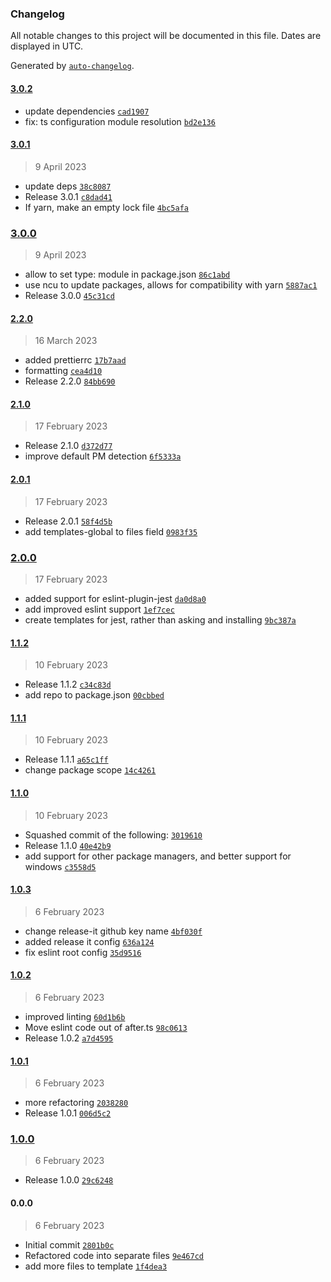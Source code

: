 ### Changelog

All notable changes to this project will be documented in this file. Dates are displayed in UTC.

Generated by [`auto-changelog`](https://github.com/CookPete/auto-changelog).

#### [3.0.2](https://github.com/aarondill/create-ts/compare/3.0.1...3.0.2)

- update dependencies [`cad1907`](https://github.com/aarondill/create-ts/commit/cad1907e70f1e4fb1e47de31e1bc5091d1dcec23)
- fix: ts configuration module resolution [`bd2e136`](https://github.com/aarondill/create-ts/commit/bd2e136f6e20dd289928d0343ea874a6b9c4a52d)

#### [3.0.1](https://github.com/aarondill/create-ts/compare/3.0.0...3.0.1)

> 9 April 2023

- update deps [`38c8087`](https://github.com/aarondill/create-ts/commit/38c8087fa16fffc80cb48e85cea499d6c953f8c1)
- Release 3.0.1 [`c8dad41`](https://github.com/aarondill/create-ts/commit/c8dad4117df05b07da7200fbac78e1fa25f432d8)
- If yarn, make an empty lock file [`4bc5afa`](https://github.com/aarondill/create-ts/commit/4bc5afa8f18787d908a0f12f4d4e2f22b0915266)

### [3.0.0](https://github.com/aarondill/create-ts/compare/2.2.0...3.0.0)

> 9 April 2023

- allow to set type: module in package.json [`86c1abd`](https://github.com/aarondill/create-ts/commit/86c1abda26353e7f8a650e5aa84a287d839b27ce)
- use ncu to update packages, allows for compatibility with yarn [`5887ac1`](https://github.com/aarondill/create-ts/commit/5887ac1e3d9ead1c9968ffb6f036975cb0b8132a)
- Release 3.0.0 [`45c31cd`](https://github.com/aarondill/create-ts/commit/45c31cde7280b93e7208643b0ce30acef1bb6fd0)

#### [2.2.0](https://github.com/aarondill/create-ts/compare/2.1.0...2.2.0)

> 16 March 2023

- added prettierrc [`17b7aad`](https://github.com/aarondill/create-ts/commit/17b7aadbdb8868785f1c66e205badd4c01faf134)
- formatting [`cea4d10`](https://github.com/aarondill/create-ts/commit/cea4d10a4c6e208ab70d57a2f058acbc788ef07d)
- Release 2.2.0 [`84bb690`](https://github.com/aarondill/create-ts/commit/84bb6907880b08b34d91e9f23f087adee41b108b)

#### [2.1.0](https://github.com/aarondill/create-ts/compare/2.0.1...2.1.0)

> 17 February 2023

- Release 2.1.0 [`d372d77`](https://github.com/aarondill/create-ts/commit/d372d77f76f40b94b88020ebcbb1668016390561)
- improve default PM detection [`6f5333a`](https://github.com/aarondill/create-ts/commit/6f5333a5650bb45f12604214f2a869626b8297ea)

#### [2.0.1](https://github.com/aarondill/create-ts/compare/2.0.0...2.0.1)

> 17 February 2023

- Release 2.0.1 [`58f4d5b`](https://github.com/aarondill/create-ts/commit/58f4d5b74ffa09c6375f70c183e0a782306c76f6)
- add templates-global to files field [`0983f35`](https://github.com/aarondill/create-ts/commit/0983f35545d26cd9c917d85f0d679cc00e56ed8f)

### [2.0.0](https://github.com/aarondill/create-ts/compare/1.1.2...2.0.0)

> 17 February 2023

- added support for eslint-plugin-jest [`da0d8a0`](https://github.com/aarondill/create-ts/commit/da0d8a0e44cb53bc03aadb84a978704e8d0bfac6)
- add improved eslint support [`1ef7cec`](https://github.com/aarondill/create-ts/commit/1ef7cec31f8634875cea05dd9510a2f28975dc7a)
- create templates for jest, rather than asking and installing [`9bc387a`](https://github.com/aarondill/create-ts/commit/9bc387a4dab4588dabd5ebc9104db3b2492ac1a8)

#### [1.1.2](https://github.com/aarondill/create-ts/compare/1.1.1...1.1.2)

> 10 February 2023

- Release 1.1.2 [`c34c83d`](https://github.com/aarondill/create-ts/commit/c34c83db18b55b58c4bd38c61165e529b739eb26)
- add repo to package.json [`00cbbed`](https://github.com/aarondill/create-ts/commit/00cbbed51d7e7275c3779b01170507cc2ed77f6f)

#### [1.1.1](https://github.com/aarondill/create-ts/compare/1.1.0...1.1.1)

> 10 February 2023

- Release 1.1.1 [`a65c1ff`](https://github.com/aarondill/create-ts/commit/a65c1ff0c42c810633ceeeba3f7c42d840cf5629)
- change package scope [`14c4261`](https://github.com/aarondill/create-ts/commit/14c4261877f4c9310cb873c957d2b9dce20aa406)

#### [1.1.0](https://github.com/aarondill/create-ts/compare/1.0.3...1.1.0)

> 10 February 2023

- Squashed commit of the following: [`3019610`](https://github.com/aarondill/create-ts/commit/3019610c68b306dcb711e45452045057832baebf)
- Release 1.1.0 [`40e42b9`](https://github.com/aarondill/create-ts/commit/40e42b9cb296ef1746cedc4a3a4870e2d4d24a28)
- add support for other package managers, and better support for windows [`c3558d5`](https://github.com/aarondill/create-ts/commit/c3558d55786e9d949577148dd49ef67aaacc54f4)

#### [1.0.3](https://github.com/aarondill/create-ts/compare/1.0.2...1.0.3)

> 6 February 2023

- change release-it github key name [`4bf030f`](https://github.com/aarondill/create-ts/commit/4bf030f48eb60d4ec82b80bd23183e334bd15c00)
- added release it config [`636a124`](https://github.com/aarondill/create-ts/commit/636a124cf57035990f14090060fdb38a461f1a57)
- fix eslint root config [`35d9516`](https://github.com/aarondill/create-ts/commit/35d9516d68f493101279d82746cf05db6d968fa2)

#### [1.0.2](https://github.com/aarondill/create-ts/compare/1.0.1...1.0.2)

> 6 February 2023

- improved linting [`60d1b6b`](https://github.com/aarondill/create-ts/commit/60d1b6b42ce44aed7caac15cc7005189cd0136c4)
- Move eslint code out of after.ts [`98c0613`](https://github.com/aarondill/create-ts/commit/98c0613ee5c3014b5652cd870b263eb187b3cf80)
- Release 1.0.2 [`a7d4595`](https://github.com/aarondill/create-ts/commit/a7d45953aa7b12ddc1a9611ff6cc2f2739715868)

#### [1.0.1](https://github.com/aarondill/create-ts/compare/1.0.0...1.0.1)

> 6 February 2023

- more refactoring [`2038280`](https://github.com/aarondill/create-ts/commit/2038280b4f990a59a70665fc5cb83bcf91c69c26)
- Release 1.0.1 [`006d5c2`](https://github.com/aarondill/create-ts/commit/006d5c257f12da782083511300153430ed72a3ed)

### [1.0.0](https://github.com/aarondill/create-ts/compare/0.0.0...1.0.0)

> 6 February 2023

- Release 1.0.0 [`29c6248`](https://github.com/aarondill/create-ts/commit/29c62485ccaf0dcc8897507789c8154ab977b493)

#### 0.0.0

> 6 February 2023

- Initial commit [`2801b0c`](https://github.com/aarondill/create-ts/commit/2801b0c583755db9f9d91309abed41f03cc0ad82)
- Refactored code into separate files [`9e467cd`](https://github.com/aarondill/create-ts/commit/9e467cd254de6cd99d206c60ad400cd78e0291dd)
- add more files to template [`1f4dea3`](https://github.com/aarondill/create-ts/commit/1f4dea3587dfcb90dde87625c3a93a60ce2110d1)
